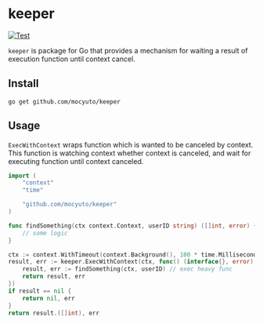 # keeper
[![Test](https://github.com/mocyuto/keeper/actions/workflows/ci.yml/badge.svg)](https://github.com/mocyuto/keeper/actions/workflows/ci.yml)

`keeper` is package for Go that provides a mechanism for waiting a result of execution function until context cancel.

## Install

```
go get github.com/mocyuto/keeper
```

## Usage

`ExecWithContext` wraps function which is wanted to be canceled by context. 
This function is watching context whether context is canceled, 
and wait for executing function until context canceled. 

```go
import (
    "context"
    "time"

    "github.com/mocyuto/keeper"
)

func findSomething(ctx context.Context, userID string) ([]int, error) {
    // some logic    	
}

ctx := context.WithTimeout(context.Background(), 100 * time.Millisecond)
result, err := keeper.ExecWithContext(ctx, func() (interface{}, error) {
    result, err := findSomething(ctx, userID) // exec heavy func
    return result, err
})
if result == nil {
    return nil, err
}
return result.([]int), err
```
